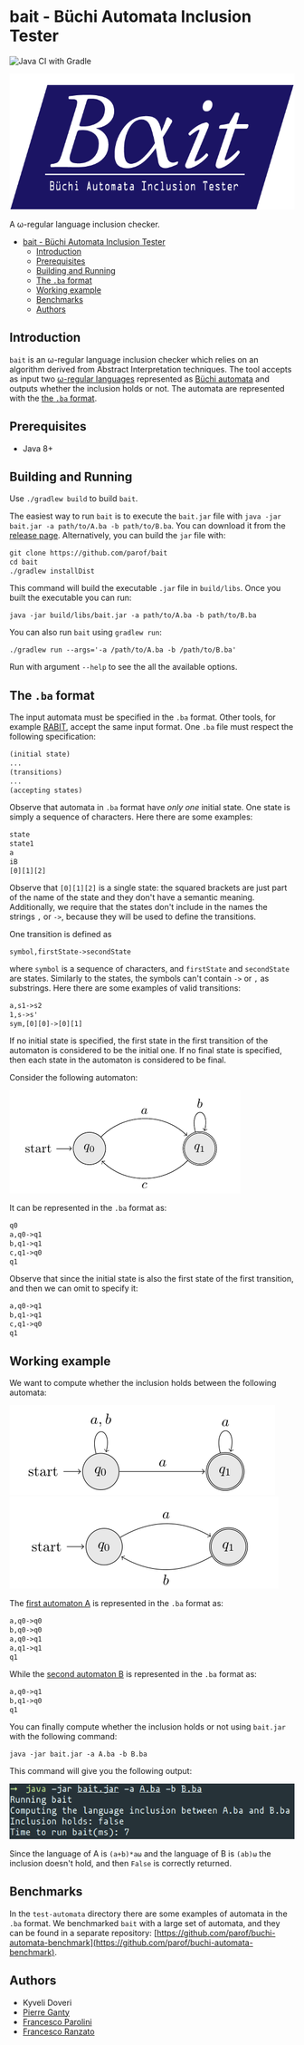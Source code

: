 # bait - Büchi Automata Inclusion Tester

![Java CI with Gradle](https://github.com/parof/bait/workflows/Java%20CI%20with%20Gradle/badge.svg)

![bait logo](img/logo.png)

A ω-regular language inclusion checker.

- [bait - Büchi Automata Inclusion Tester](#bait---büchi-automata-inclusion-tester)
  - [Introduction](#introduction)
  - [Prerequisites](#prerequisites)
  - [Building and Running](#building-and-running)
  - [The `.ba` format](#the-ba-format)
  - [Working example](#working-example)
  - [Benchmarks](#benchmarks)
  - [Authors](#authors)

## Introduction

`bait` is an ω-regular language inclusion checker which relies on an algorithm
derived from Abstract Interpretation techniques.
The tool accepts as input two
[ω-regular languages](https://en.wikipedia.org/wiki/Omega-regular_language) represented as
[Büchi automata](https://en.wikipedia.org/wiki/B%C3%BCchi_automaton) and outputs
whether the inclusion holds or not.
The automata are represented with the [the `.ba` format](#the-ba-format).

## Prerequisites

- Java 8+

## Building and Running

Use `./gradlew build` to build `bait`.

The easiest way to run `bait` is to execute the `bait.jar` file with `java -jar
bait.jar -a path/to/A.ba -b path/to/B.ba`.
You can download it from the [release page](https://github.com/parof/bait/releases).
Alternatively, you can build the `jar` file with:

```{bash}
git clone https://github.com/parof/bait
cd bait
./gradlew installDist
```

This command will build the executable `.jar` file in `build/libs`.
Once you built the executable you can run:

```{bash}
java -jar build/libs/bait.jar -a path/to/A.ba -b path/to/B.ba
```

You can also run `bait` using `gradlew run`:

```{bash}
./gradlew run --args='-a /path/to/A.ba -b /path/to/B.ba'
```

Run with argument `--help` to see the all the available options.

## The `.ba` format

The input automata must be specified in the `.ba` format.
Other tools, for example [RABIT](http://languageinclusion.org/doku.php?id=tools#rabit_and_reduce_v25),
accept the same input format.
One `.ba` file must respect the following specification:

```{}
(initial state)
...
(transitions)
...
(accepting states)
```

Observe that automata in `.ba` format have _only one_ initial state.
One state is simply a sequence of characters. Here there are some examples:

```{}
state
state1
a
iB
[0][1][2]
```

Observe that `[0][1][2]` is a single state: the squared brackets are just part
of the name of the state and they don't have a semantic meaning.
Additionally, we require that the states don't include in the names the
strings `,` or `->`, because they will be used to define the transitions.

One transition is defined as

```{}
symbol,firstState->secondState
```

where `symbol` is a sequence of characters, and `firstState` and `secondState` are states.
Similarly to the states, the symbols can't contain `->` or `,` as substrings.
Here there are some examples of valid transitions:

```{}
a,s1->s2
1,s->s'
sym,[0][0]->[0][1]
```

If no initial state is specified, the first state in the first transition of the
automaton is considered to be the initial one.
If no final state is specified, then each state in the automaton is considered to be final.

Consider the following automaton:

![Example automaton](./img/example_aut.png)

It can be represented in the `.ba` format as:

```{}
q0
a,q0->q1
b,q1->q1
c,q1->q0
q1
```

Observe that since the initial state is also the first state of the first transition,
and then we can omit to specify it:

```{}
a,q0->q1
b,q1->q1
c,q1->q0
q1
```

## Working example

We want to compute whether the inclusion holds between the following automata:

![Automaton that accepts the language `(a+b)*aω`](./img/aut1.png)
![Automaton that accepts the language `(ab)ω`](./img/aut2.png)

The [first automaton A](./test-automata/thesisA.ba) is represented in the `.ba` format as:

```{}
a,q0->q0
b,q0->q0
a,q0->q1
a,q1->q1
q1
```

While the [second automaton B](./test-automata/thesisB.ba) is represented in the `.ba` format as:

```{}
a,q0->q1
b,q1->q0
q1
```

You can finally compute whether the inclusion holds or not using `bait.jar`
with the following command:

```{bash}
java -jar bait.jar -a A.ba -b B.ba
```

This command will give you the following output:

![Output of the previous command](./img/output.png)

Since the language of A is `(a+b)*aω` and the language of B is `(ab)ω` the
inclusion doesn't hold, and then `False` is correctly returned.

## Benchmarks

In the `test-automata` directory there are some examples of automata in the
`.ba` format.
We benchmarked `bait` with a large set of automata, and they can be found in a
separate repository:
[https://github.com/parof/buchi-automata-benchmark](https://github.com/parof/buchi-automata-benchmark).

## Authors

- Kyveli Doveri
- [Pierre Ganty](https://software.imdea.org/~pierreganty/)
- [Francesco Parolini](https://parof.github.io/)
- [Francesco Ranzato](https://github.com/francescoranzato)
